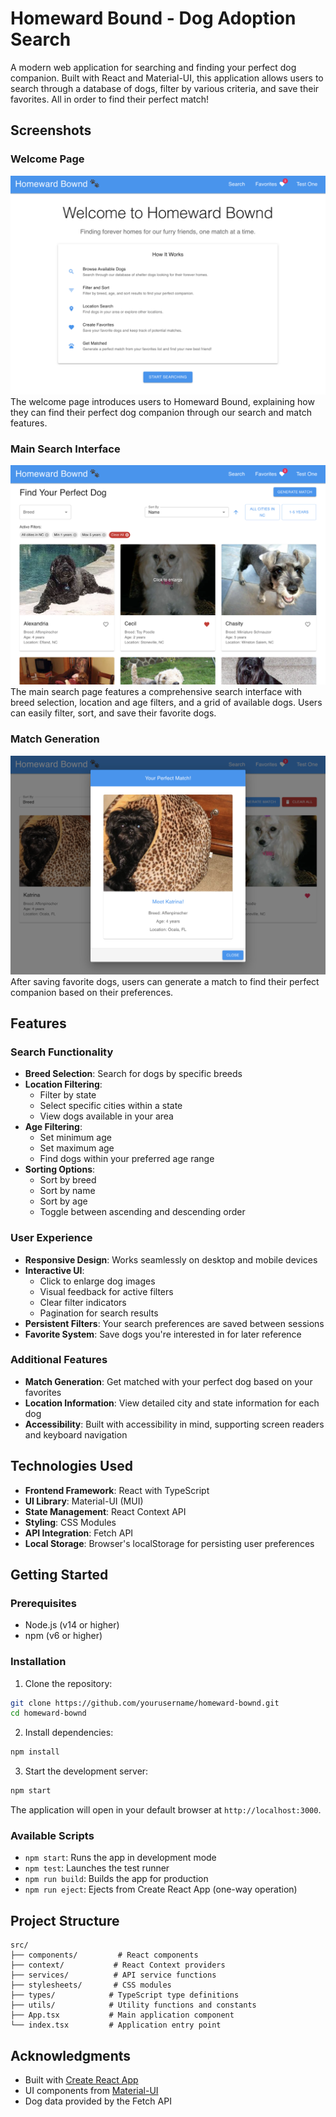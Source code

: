 # Homeward Bound - Dog Adoption Search

A modern web application for searching and finding your perfect dog companion. Built with React and Material-UI, this application allows users to search through a database of dogs, filter by various criteria, and save their favorites. All in order to find their perfect match!

## Screenshots

### Welcome Page
![Welcome Page](public/HomewardBownd1.png)
The welcome page introduces users to Homeward Bound, explaining how they can find their perfect dog companion through our search and match features.

### Main Search Interface
![Main Search Interface](public/HomewardBownd2.png)
The main search page features a comprehensive search interface with breed selection, location and age filters, and a grid of available dogs. Users can easily filter, sort, and save their favorite dogs.

### Match Generation
![Match Generation](public/HomewardBownd3.png)
After saving favorite dogs, users can generate a match to find their perfect companion based on their preferences.

## Features

### Search Functionality
- **Breed Selection**: Search for dogs by specific breeds
- **Location Filtering**: 
  - Filter by state
  - Select specific cities within a state
  - View dogs available in your area
- **Age Filtering**:
  - Set minimum age
  - Set maximum age
  - Find dogs within your preferred age range
- **Sorting Options**:
  - Sort by breed
  - Sort by name
  - Sort by age
  - Toggle between ascending and descending order

### User Experience
- **Responsive Design**: Works seamlessly on desktop and mobile devices
- **Interactive UI**:
  - Click to enlarge dog images
  - Visual feedback for active filters
  - Clear filter indicators
  - Pagination for search results
- **Persistent Filters**: Your search preferences are saved between sessions
- **Favorite System**: Save dogs you're interested in for later reference

### Additional Features
- **Match Generation**: Get matched with your perfect dog based on your favorites
- **Location Information**: View detailed city and state information for each dog
- **Accessibility**: Built with accessibility in mind, supporting screen readers and keyboard navigation

## Technologies Used

- **Frontend Framework**: React with TypeScript
- **UI Library**: Material-UI (MUI)
- **State Management**: React Context API
- **Styling**: CSS Modules
- **API Integration**: Fetch API
- **Local Storage**: Browser's localStorage for persisting user preferences

## Getting Started

### Prerequisites
- Node.js (v14 or higher)
- npm (v6 or higher)

### Installation

1. Clone the repository:
```bash
git clone https://github.com/yourusername/homeward-bownd.git
cd homeward-bownd
```

2. Install dependencies:
```bash
npm install
```

3. Start the development server:
```bash
npm start
```

The application will open in your default browser at `http://localhost:3000`.

### Available Scripts

- `npm start`: Runs the app in development mode
- `npm test`: Launches the test runner
- `npm run build`: Builds the app for production
- `npm run eject`: Ejects from Create React App (one-way operation)

## Project Structure

```
src/
├── components/         # React components
├── context/           # React Context providers
├── services/          # API service functions
├── stylesheets/       # CSS modules
├── types/            # TypeScript type definitions
├── utils/            # Utility functions and constants
├── App.tsx           # Main application component
└── index.tsx         # Application entry point
```

## Acknowledgments

- Built with [Create React App](https://github.com/facebook/create-react-app)
- UI components from [Material-UI](https://mui.com/)
- Dog data provided by the Fetch API
